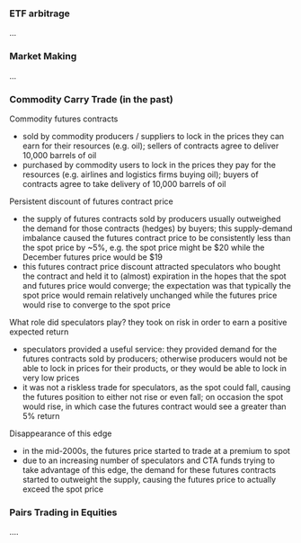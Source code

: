 ### ETF arbitrage

...

### Market Making

...

### Commodity Carry Trade (in the past)

Commodity futures contracts
- sold by commodity producers / suppliers to lock in the prices they can earn for their resources (e.g. oil); sellers of contracts agree to deliver 10,000 barrels of oil
- purchased by commodity users to lock in the prices they pay for the resources (e.g. airlines and logistics firms buying oil); buyers of contracts agree to take delivery of 10,000 barrels of oil

Persistent discount of futures contract price
- the supply of futures contracts sold by producers usually outweighed the demand for those contracts (hedges) by buyers; this supply-demand imbalance caused the futures contract price to be consistently less than the spot price by ~5%, e.g. the spot price might be $20 while the December futures price would be $19
- this futures contract price discount attracted speculators who bought the contract and held it to (almost) expiration in the hopes that the spot and futures price would converge; the expectation was that typically the spot price would remain relatively unchanged while the futures price would rise to converge to the spot price

What role did speculators play? they took on risk in order to earn a positive expected return
- speculators provided a useful service: they provided demand for the futures contracts sold by producers; otherwise producers would not be able to lock in prices for their products, or they would be able to lock in very low prices
- it was not a riskless trade for speculators, as the spot could fall, causing the futures position to either not rise or even fall; on occasion the spot would rise, in which case the futures contract would see a greater than 5% return

Disappearance of this edge
- in the mid-2000s, the futures price started to trade at a premium to spot
- due to an increasing number of speculators and CTA funds trying to take advantage of this edge, the demand for these futures contracts started to outweight the supply, causing the futures price to actually exceed the spot price

### Pairs Trading in Equities

....
